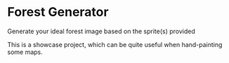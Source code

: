 # Forest Generator
Generate your ideal forest image based on the sprite(s) provided

This is a showcase project, which can be quite useful when hand-painting some maps.
